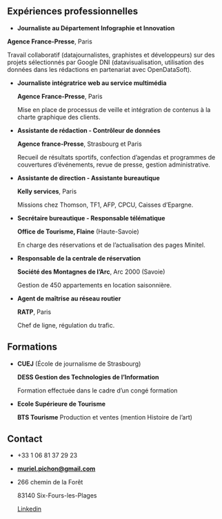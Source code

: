 ## Expériences professionnelles

- **Journaliste au Département Infographie et Innovation**

 **Agence France-Presse**, Paris
 
Travail collaboratif (datajournalistes, graphistes et développeurs) sur des projets sélectionnés par Google DNI (datavisualisation, utilisation des données dans les rédactions en partenariat avec OpenDataSoft).<p>
- **Journaliste intégratrice web au service multimédia**<p>
**Agence France-Presse**, Paris<p>
Mise en place de processus de veille et intégration de contenus à la charte graphique des clients.<p>
- **Assistante de rédaction - Contrôleur de données**<p>
**Agence france-Presse**, Strasbourg et Paris<p>
Recueil de résultats sportifs, confection d’agendas et programmes de couvertures d’événements, revue de presse, gestion administrative.<p>
- **Assistante de direction - Assistante bureautique**<p>
**Kelly services**, Paris<p>
Missions chez Thomson, TF1, AFP, CPCU, Caisses d’Epargne.<p>
- **Secrétaire bureautique - Responsable télématique**<p>
**Office de Tourisme, Flaine** (Haute-Savoie)<p>
En charge des réservations et de l’actualisation des pages Minitel. <p>
- **Responsable de la centrale de réservation**<p>
**Société des Montagnes de l’Arc**, Arc 2000 (Savoie)<p>
Gestion de 450 appartements en location saisonnière.<p>
- **Agent de maîtrise au réseau routier**<p>
**RATP**, Paris<p>
Chef de ligne, régulation du trafic.<p>


## Formations

- **CUEJ** (École de journalisme de Strasbourg)<p>
**DESS Gestion des Technologies de l’Information**<p>
Formation effectuée dans le cadre d’un congé formation<p>
- **Ecole Supérieure de Tourisme**<p>
**BTS Tourisme** Production et ventes (mention Histoire de l’art)<p>

## Contact

- +33 1 06 81 37 29 23<p>
- **muriel.pichon@gmail.com**<p>
- 266 chemin de la Forêt<p>
83140 Six-Fours-les-Plages<p>
[Linkedin](www.linkedin.com/in/muriepichondeboysere)
